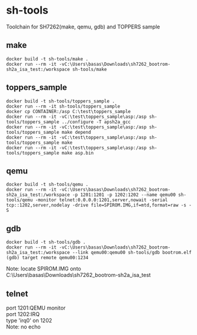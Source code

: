 # sh-tools
Toolchain for SH7262(make, qemu, gdb) and TOPPERS sample

## make
    docker build -t sh-tools/make .
    docker run --rm -it -vC:\Users\basas\Downloads\sh7262_bootrom-sh2a_isa_test:/workspace sh-tools/make

## toppers_sample
    docker build -t sh-tools/toppers_sample .
    docker run --rm -it sh-tools/toppers_sample
    docker cp CONTAINER:/asp C:\test\toppers_sample
    docker run --rm -it -vC:\test\toppers_sample\asp:/asp sh-tools/toppers_sample ../configure -T apsh2a_gcc
    docker run --rm -it -vC:\test\toppers_sample\asp:/asp sh-tools/toppers_sample make depend
    docker run --rm -it -vC:\test\toppers_sample\asp:/asp sh-tools/toppers_sample make
    docker run --rm -it -vC:\test\toppers_sample\asp:/asp sh-tools/toppers_sample make asp.bin

## qemu
    docker build -t sh-tools/qemu .
    docker run --rm -it -vC:\Users\basas\Downloads\sh7262_bootrom-sh2a_isa_test:/workspace -p 1201:1201 -p 1202:1202 --name qemu00 sh-tools/qemu -monitor telnet:0.0.0.0:1201,server,nowait -serial tcp::1202,server,nodelay -drive file=SPIROM.IMG,if=mtd,format=raw -s -S

## gdb
    docker build -t sh-tools/gdb .
    docker run --rm -it -vC:\Users\basas\Downloads\sh7262_bootrom-sh2a_isa_test:/workspace --link qemu00:qemu00 sh-tools/gdb bootrom.elf
    (gdb) target remote qemu00:1234
Note: locate SPIROM.IMG onto C:\Users\basas\Downloads\sh7262_bootrom-sh2a_isa_test

## telnet
port 1201:QEMU monitor  
port 1202:IRQ  
type 'irq0' on 1202  
Note: no echo  
